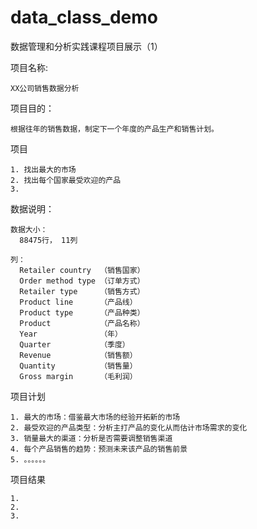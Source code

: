 # data_class_demo
数据管理和分析实践课程项目展示（1）

  项目名称: 
    
    XX公司销售数据分析

  项目目的：
    
    根据往年的销售数据，制定下一个年度的产品生产和销售计划。
    
  项目
    
    1. 找出最大的市场
    2. 找出每个国家最受欢迎的产品
    3. 
    
  数据说明：
  
    数据大小：
      88475行， 11列
    
    列：
      Retailer country  （销售国家）
      Order method type （订单方式）
      Retailer type     （销售方式）
      Product line      （产品线）
      Product type      （产品种类）
      Product           （产品名称）      
      Year              （年）
      Quarter           （季度）
      Revenue           （销售额）
      Quantity          （销售量）
      Gross margin      （毛利润）
      
      
  项目计划
    
    1. 最大的市场：借鉴最大市场的经验开拓新的市场
    2. 最受欢迎的产品类型：分析主打产品的变化从而估计市场需求的变化
    3. 销量最大的渠道：分析是否需要调整销售渠道
    4. 每个产品销售的趋势：预测未来该产品的销售前景
    5. 。。。。。。
    
  项目结果
  
    1. 
    2.
    3.
